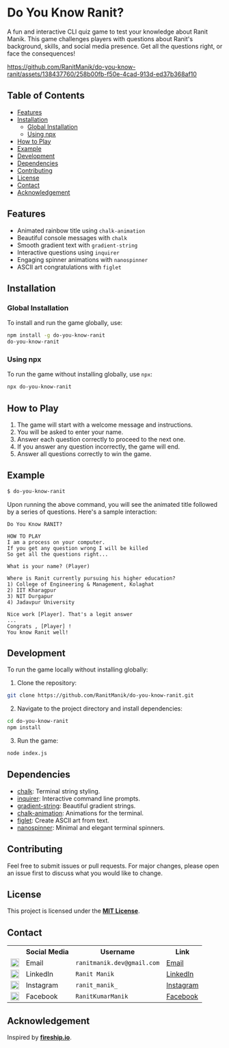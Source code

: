# Do You Know Ranit?

A fun and interactive CLI quiz game to test your knowledge about Ranit Manik. This game challenges players with
questions about Ranit's background, skills, and social media presence. Get all the questions right, or face the
consequences!

https://github.com/RanitManik/do-you-know-ranit/assets/138437760/258b00fb-f50e-4cad-913d-ed37b368af10

## Table of Contents

- [Features](#features)
- [Installation](#installation)
    - [Global Installation](#global-installation)
    - [Using npx](#using-npx)
- [How to Play](#how-to-play)
- [Example](#example)
- [Development](#development)
- [Dependencies](#dependencies)
- [Contributing](#contributing)
- [License](#license)
- [Contact](#contact)
- [Acknowledgement](#acknowledgement)

## Features

- Animated rainbow title using `chalk-animation`
- Beautiful console messages with `chalk`
- Smooth gradient text with `gradient-string`
- Interactive questions using `inquirer`
- Engaging spinner animations with `nanospinner`
- ASCII art congratulations with `figlet`

## Installation

### Global Installation

To install and run the game globally, use:

```sh
npm install -g do-you-know-ranit
do-you-know-ranit
```

### Using npx

To run the game without installing globally, use `npx`:

```sh
npx do-you-know-ranit
```

## How to Play

1. The game will start with a welcome message and instructions.
2. You will be asked to enter your name.
3. Answer each question correctly to proceed to the next one.
4. If you answer any question incorrectly, the game will end.
5. Answer all questions correctly to win the game.

## Example

```sh
$ do-you-know-ranit
```

Upon running the above command, you will see the animated title followed by a series of questions. Here's a sample
interaction:

```
Do You Know RANIT?

HOW TO PLAY
I am a process on your computer.
If you get any question wrong I will be killed
So get all the questions right...

What is your name? (Player)

Where is Ranit currently pursuing his higher education?
1) College of Engineering & Management, Kolaghat
2) IIT Kharagpur
3) NIT Durgapur
4) Jadavpur University

Nice work [Player]. That's a legit answer
...
Congrats , [Player] !
You know Ranit well!
```

## Development

To run the game locally without installing globally:

1. Clone the repository:

```sh
git clone https://github.com/RanitManik/do-you-know-ranit.git
```

2. Navigate to the project directory and install dependencies:

```sh
cd do-you-know-ranit
npm install
```

3. Run the game:

```sh
node index.js
```

## Dependencies

- [chalk](https://www.npmjs.com/package/chalk): Terminal string styling.
- [inquirer](https://www.npmjs.com/package/inquirer): Interactive command line prompts.
- [gradient-string](https://www.npmjs.com/package/gradient-string): Beautiful gradient strings.
- [chalk-animation](https://www.npmjs.com/package/chalk-animation): Animations for the terminal.
- [figlet](https://www.npmjs.com/package/figlet): Create ASCII art from text.
- [nanospinner](https://www.npmjs.com/package/nanospinner): Minimal and elegant terminal spinners.

## Contributing

Feel free to submit issues or pull requests. For major changes, please open an issue first to discuss what you would
like to change.

## License

This project is licensed under the **[MIT License](LICENSE)**.

## Contact

<table>
  <tr>
    <th></th>
    <th>Social Media</th>
    <th>Username</th>
    <th>Link</th>
  </tr>
  <tr>
    <td><img src="https://cdn4.iconfinder.com/data/icons/social-media-logos-6/512/112-gmail_email_mail-512.png" width="20" /></td>
    <td>Email</td>
    <td><code>ranitmanik.dev@gmail.com</code></td>
    <td><a href="mailto:ranitmanik.dev@gmail.com" target="_blank">Email</a></td>
  </tr>
  <tr>
    <td><img src="https://upload.wikimedia.org/wikipedia/commons/thumb/c/ca/LinkedIn_logo_initials.png/480px-LinkedIn_logo_initials.png" width="20" /></td>
    <td>LinkedIn</td>
    <td><code>Ranit Manik</code></td>
    <td><a href="https://www.linkedin.com/in/ranit-manik/" target="_blank">LinkedIn</a></td>
  </tr>
  <tr>
    <td><img src="https://upload.wikimedia.org/wikipedia/commons/thumb/a/a5/Instagram_icon.png/600px-Instagram_icon.png" width="20" /></td>
    <td>Instagram</td>
    <td><code>ranit_manik_</code></td>
    <td><a href="https://www.instagram.com/ranit_manik_/" target="_blank">Instagram</a></td>
  </tr>
  <tr>
    <td><img src="https://upload.wikimedia.org/wikipedia/commons/6/6c/Facebook_Logo_2023.png" width="20" /></td>
    <td>Facebook</td>
    <td><code>RanitKumarManik</code></td>
    <td><a href="https://www.facebook.com/RanitKumarManik/" target="_blank">Facebook</a></td>
</tr>
</table>

## Acknowledgement

Inspired by **[fireship.io](https://www.youtube.com/@Fireship)**.
